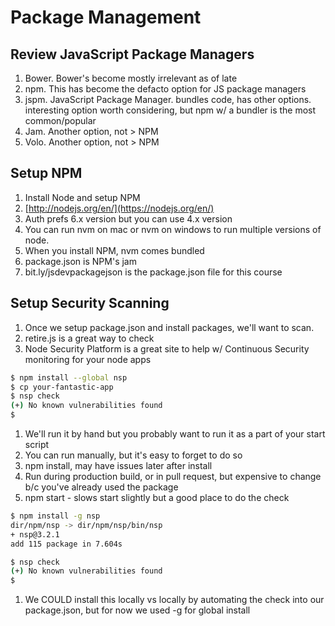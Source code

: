 # Package Management

## Review JavaScript Package Managers

1. Bower. Bower's become mostly irrelevant as of late
1. npm. This has become the defacto option for JS package managers
1. jspm. JavaScript Package Manager. bundles code, has other options. interesting option worth considering, but npm w/ a bundler is the most common/popular
1. Jam. Another option, not > NPM
1. Volo. Another option, not > NPM

## Setup NPM

1. Install Node and setup NPM
1. [http://nodejs.org/en/](https://nodejs.org/en/)
1. Auth prefs 6.x version but you can use 4.x version
1. You can run nvm on mac or nvm on windows to run multiple versions of node.
1. When you install NPM, nvm comes bundled
1. package.json is NPM's jam
1. bit.ly/jsdevpackagejson is the package.json file for this course

## Setup Security Scanning

1. Once we setup package.json and install packages, we'll want to scan.
1. retire.js is a great way to check
1. Node Security Platform is a great site to help w/ Continuous Security monitoring for your node apps

```bash
$ npm install --global nsp
$ cp your-fantastic-app
$ nsp check
(+) No known vulnerabilities found
$
```

1. We'll run it by hand but you probably want to run it as a part of your start script
1. You can run manually, but it's easy to forget to do so
1. npm install, may have issues later after install
1. Run during production build, or in pull request, but expensive to change b/c you've already used the package
1. npm start - slows start slightly but a good place to do the check

```bash
$ npm install -g nsp
dir/npm/nsp -> dir/npm/nsp/bin/nsp
+ nsp@3.2.1
add 115 package in 7.604s

$ nsp check
(+) No known vulnerabilities found
$
```

1. We COULD install this locally vs locally by automating the check into our package.json, but for now we used -g for global install